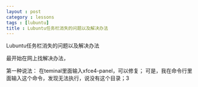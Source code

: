 ```yaml
---
layout : post
category : lessons
tags : [lubuntu]
title : Lubuntu任务栏消失的问题以及解决办法
---
```


Lubuntu任务栏消失的问题以及解决办法
<p>最开始在网上找解决办法，</p>
第一种说法：
    在teminal里面输入xfce4-panel，可以修复；
可是，我在命令行里面输入这个命令，发现无法执行，说没有这个目录；3
